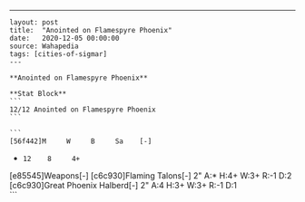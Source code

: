 ---
    layout: post
    title:  "Anointed on Flamespyre Phoenix"
    date:   2020-12-05 00:00:00
    source: Wahapedia
    tags: [cities-of-sigmar]
    ---
    
    **Anointed on Flamespyre Phoenix**
    
    **Stat Block**
    ```
    12/12 Anointed on Flamespyre Phoenix
    ```
    
    ```
    [56f442]M     W     B     Sa    [-]
*     12    8     4+    
[e85545]Weapons[-]
[c6c930]Flaming Talons[-]
2"     A:*    H:4+   W:3+   R:-1   D:2   
[c6c930]Great Phoenix Halberd[-]
2"     A:4    H:3+   W:3+   R:-1   D:1   
    ```
    
    
    